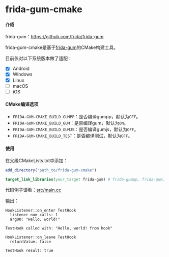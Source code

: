 # frida-gum-cmake

#### 介绍

frida-gum：https://github.com/frida/frida-gum

frida-gum-cmake是基于[frida-gum](https://github.com/frida/frida-gum)的CMake构建工具。

目前仅对以下系统版本做了适配：

+ [x] Android
+ [x] Windows
+ [x] Linux
+ [ ] macOS
+ [ ] iOS

#### CMake编译选项

+ `FRIDA-GUM-CMAKE_BUILD_GUMPP`：是否编译gumpp，默认为`OFF`。
+ `FRIDA-GUM-CMAKE_BUILD_GUM`：是否编译gum，默认为`ON`。
+ `FRIDA-GUM-CMAKE_BUILD_GUMJS`：是否编译gumjs，默认为`OFF`。
+ `FRIDA-GUM-CMAKE_BUILD_TEST`：是否编译测试，默认为`OFF`。

#### 使用

在父级CMakeLists.txt中添加：

```cmake
add_directory("path_to/frida-gum-cmake")

target_link_libraries(your_target frida-gum) # frida-gumpp, frida-gum, frida-gumjs
```

代码例子请看：[src/main.cc](https://github.com/Bzi-Han/frida-gum-cmake/blob/main/src/main.cc)

输出：

```log
HookListener::on_enter TestHook
  listener num_calls: 1
  arg00: "Hello, world!"

TestHook called with: "Hello, world! from hook"

HookListener::on_leave TestHook
  returnValue: false

TestHook result: true
```
